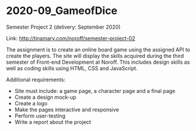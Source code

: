 # 2020-09_GameofDice

Semester Project 2 (delivery: September 2020)

Link: http://tinamary.com/noroff/semester-project-02

The assignment is to create an online board game using the assigned API to create the players.
The site will display the skills acquired during the third semester of Front-end Development at Noroff. 
This includes design skills as well as coding skills using HTML, CSS and JavaScript.

Additional requirements:
  - Site must include: a game page, a character page and a final page
  - Create a design mock-up
  - Create a logo
  - Make the pages interactive and responsive
  - Perform user-testing 
  - Write a report about the project
